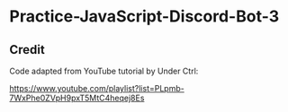 # Practice-JavaScript-Discord-Bot-3

## Credit

Code adapted from YouTube tutorial by Under Ctrl:

https://www.youtube.com/playlist?list=PLpmb-7WxPhe0ZVpH9pxT5MtC4heqej8Es
